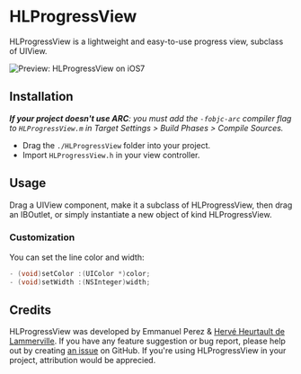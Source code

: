 # HLProgressView

HLProgressView is a lightweight and easy-to-use progress view, subclass of UIView.

![Preview: HLProgressView on iOS7](http://cloud.makeitbad.fr/fiftydegrees/HLProgressView.gif)

## Installation

_**If your project doesn't use ARC**: you must add the `-fobjc-arc` compiler flag to `HLProgressView.m` in Target Settings > Build Phases > Compile Sources._

* Drag the `./HLProgressView` folder into your project.
* Import `HLProgressView.h` in your view controller.

## Usage

Drag a UIView component, make it a subclass of HLProgressView, then drag an IBOutlet, or simply instantiate a new object of kind HLProgressView.

### Customization

You can set the line color and width:

```objective-c
- (void)setColor :(UIColor *)color;
- (void)setWidth :(NSInteger)width;
```

## Credits

HLProgressView was developed by Emmanuel Perez & [Hervé Heurtault de Lammerville](http://www.fifty-degrees.com). If you have any feature suggestion or bug report, please help out by creating [an issue](https://github.com/fiftydegrees/HLProgressView/issues/new) on GitHub. If you're using HLProgressView in your project, attribution would be apprecied.
